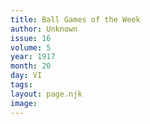 ```yaml
---
title: Ball Games of the Week
author: Unknown
issue: 16
volume: 5
year: 1917
month: 20
day: VI
tags:
layout: page.njk
image:
---
```





